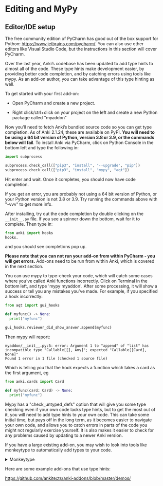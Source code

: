 # Editing and MyPy

## Editor/IDE setup

The free community edition of PyCharm has good out of the box support for Python: <https://www.jetbrains.com/pycharm/>. You can also use other editors like Visual Studio Code, but the instructions in this section will cover PyCharm.

Over the last year, Anki’s codebase has been updated to add type hints to almost all of the code. These type hints make development easier, by providing better code completion, and by catching errors using tools like mypy. As an add-on author, you can take advantage of this type hinting as well.

To get started with your first add-on:

- Open PyCharm and create a new project.

- Right click/ctrl+click on your project on the left and create a new Python package called "myaddon"

Now you’ll need to fetch Anki’s bundled source code so you can get type completion. As of Anki 2.1.24, these are available on PyPI. **You will need to be using a 64 bit version of Python, version 3.8 or 3.9, or the commands below will fail**. To install Anki via PyCharm, click on Python Console in the bottom left and type the following in:

```python
import subprocess

subprocess.check_call(["pip3", "install", "--upgrade", "pip"])
subprocess.check_call(["pip3", "install", "mypy", "aqt"])
```

Hit enter and wait. Once it completes, you should now have code completion.

If you get an error, you are probably not using a 64 bit version of Python, or your Python version is not 3.8 or 3.9. Try running the commands above
with "-vvv" to get more info.

After installing, try out the code completion by double clicking on the `__init__.py` file. If you see a spinner down the bottom, wait for it to complete. Then type in:

```python
from anki import hooks
hooks.
```

and you should see completions pop up.

**Please note that you can not run your add-on from within PyCharm - you will get errors.** Add-ons need to be run from within Anki, which is covered in the next section.

You can use mypy to type-check your code, which will catch some cases where you’ve called Anki functions incorrectly. Click on Terminal in the bottom left, and type 'mypy myaddon'. After some processing, it will show a success or tell you any mistakes you’ve made. For example, if you specified a hook incorrectly:

```python
from aqt import gui_hooks

def myfunc() -> None:
  print("myfunc")

gui_hooks.reviewer_did_show_answer.append(myfunc)
```

Then mypy will report:

    myaddon/__init__.py:5: error: Argument 1 to "append" of "list" has incompatible type "Callable[[], Any]"; expected "Callable[[Card], None]" 
    Found 1 error in 1 file (checked 1 source file)

Which is telling you that the hook expects a function which takes a card as the first argument, eg

```python
from anki.cards import Card

def myfunc(card: Card) -> None:
  print("myfunc")
```

Mypy has a "check_untyped_defs" option that will give you some type checking even if your own code lacks type hints, but to get the most out of it, you will need to add type hints to your own code. This can take some initial time, but pays off in the long term, as it becomes easier to navigate your own code, and allows you to catch errors in parts of the code you might not regularly exercise yourself. It is also makes it easier to check for any problems caused by updating to a newer Anki version.

If you have a large existing add-on, you may wish to look into tools like monkeytype to automatically add types to your code.

<details>
<summary>Monkeytype</summary>
To use monkeytype with an add-on called 'test', you could do something like the following:

```shell
% /usr/local/bin/python3.8 -m venv pyenv
% cd pyenv && . bin/activate
(pyenv) % pip install aqt monkeytype
(pyenv) % monkeytype run bin/anki
```

Then click around in your add-on to gather the runtime type information, and close Anki when you're done.

After doing so, you'll need to comment out any top-level actions (such as code modifying menus outside of a function), as that will trip up monkeytype. Finally, you can generate the modified files with:

```shell
(pyenv) % PYTHONPATH=~/Library/Application\ Support/Anki2/addons21 monkeytype apply test
```

</details>

Here are some example add-ons that use type hints:

<https://github.com/ankitects/anki-addons/blob/master/demos/>
